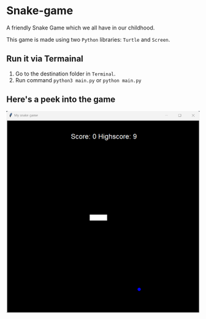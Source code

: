 # Snake-game
A friendly Snake Game which we all have in our childhood.

This game is made using two `Python` libraries: `Turtle` and `Screen`.

## Run it via Termainal
1. Go to the destination folder in `Terminal`.
2. Run command `python3 main.py` or `python main.py`


## Here's a peek into the game
![Game's image](images/image1.png)

